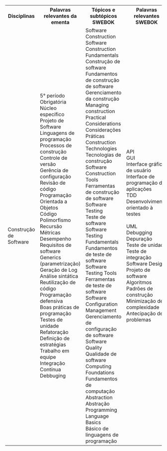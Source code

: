 <table>
    <tr>
      <th>Disciplinas</th>
      <th>Palavras relevantes da ementa</th>
      <th>Tópicos e subtópicos SWEBOK</th>
      <th>Palavras relevantes SWEBOK</th>
    </tr>
    <tr>
        <td>Construção de Software</td>
            <td>5° período</br>	
                Obrigatória</br>	
                Núcleo específico</br>	
                Projeto de Software</br>	
                Linguagens de programação</br>	
                Processos de construção</br>	
                Controle de versão</br>	
                Gerência de configuração</br>	
                Revisão de código</br>	
                Programação Orientada a Objetos</br>	
                Código</br>	
                Polimorfismo</br>	
                Recursão</br>	
                Métricas</br>	
                Desempenho</br> 	
                Requisitos de software</br>	
                Generics (parametrização)</br>	
                Geração de Log</br>	
                Análise sintática</br>	
                Reutilização de código</br>	
                Programação defensiva</br>	
                Boas práticas de programação</br>	
                Testes de unidade</br>	
                Refatoração</br>	
                Definição de estratégias</br>	
                Trabalho em equipe</br>	
                Integração Contínua</br>	
                Debbuging</br>
            </td>
            <td>
                Software Construction</br>	
                Software Construction Fundamentals</br>	
                Construção de software</br>	
                Fundamentos de construção de software</br>	
                Gerenciamento da construção</br>	
                Managing construction</br>	
                Practical Considerations</br>	
                Considerações Práticas</br>	
                Construction Technologies</br>	
                Tecnologias de construção</br>	
                Software Construction Tools</br>	
                Ferramentas de construção de software</br>	
                Software Testing</br>	
                Teste de software</br>	
                Software Testing Fundamentals</br>	
                Fundamentos de teste de software</br>	
                Software Testing Tools</br>	
                Ferramentas de teste de software</br>	
                Software Configuration Management</br>	
                Gerenciamento de configuração de software</br>	
                Software Quality</br> 	
                Qualidade de software</br>	
                Computing Foundations</br>	
                Fundamentos de computação</br>	
                Abstraction</br>	
                Abstração</br>	
                Programming Language Basics</br>	
                Básico de linguagens de programação</br>
            </td>
            <td>
                API</br>
                GUI</br>
                Interface gráfica de usuário</br>
                Interface de programação de aplicações</br>
                TDD</br>
                Desenvolvimento orientado à testes</br></br>
                UML</br>
                Debugging</br>
                Depuração</br>
                Teste de unidade</br>
                Teste de integração</br>
                Software Design</br>
                Projeto de software</br>
                Algoritmos</br>
                Padrões de construção</br>
                Minimização de complexidade</br>
                Antecipação de problemas</br>
            </td>
    </tr>
</table>
